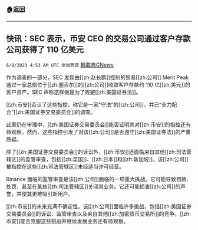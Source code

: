 ###  [:house:返回](README.md)
---


## 快讯：SEC 表示，币安 CEO 的交易公司通过客户存款公司获得了 110 亿美元
`6/8/2023 4:53 AM UTC 崇尚蔚蓝` [轉載自GNews](https://gnews.org/articles/1367294)

作为调查的一部分，SEC 发现由[[zh:赵长鹏]]控制的贸易[[zh:公司]] Merit Peak 通过一家总部位于[[zh:塞舌尔]]的[[zh:公司]]收取客户存款约 110 亿[[zh:美元]]的客户资产。SEC 声称这样做是为了规避[[zh:美国证券法]]。

[[zh:币安]]否认了这些指控，称它是一家“守法”的[[zh:公司]]，并已“全力配合”[[zh:美国证券交易委员会]]的调查。

此案仍在审理中，[[zh:美国证券交易委员会]]能否证明其对[[zh:币安]]的指控还有待观察。然而，这些指控引发了对该[[zh:公司]]是否遵守[[zh:美国证券法]]的严重质疑。

除了[[zh:美国证券交易委员会]]的诉讼外，[[zh:币安]]还面临来自其他[[zh:司法管辖区]]的监管审查，包括[[zh:英国]]、[[zh:日本]]和[[zh:新加坡]]。该[[zh:公司]]被指控在这些[[zh:司法管辖区]]未经适当许可经营。

Binance 面临的监管审查是该[[zh:公司]]面临的一项重大挑战。它可能导致罚款、处罚，甚至在某些[[zh:司法管辖区]]关闭其业务。它还可能损害[[zh:公司]]的声誉，并使其更难吸引新用户。

[[zh:币安]]的未来充满不确定性。该[[zh:公司]]面临许多挑战，包括[[zh:美国证券交易委员会]]的诉讼、监管审查以及来自其他[[zh:加密货币交易所]]的竞争。[[zh:币安]]能否克服这些挑战并继续发展业务还有待观察。
